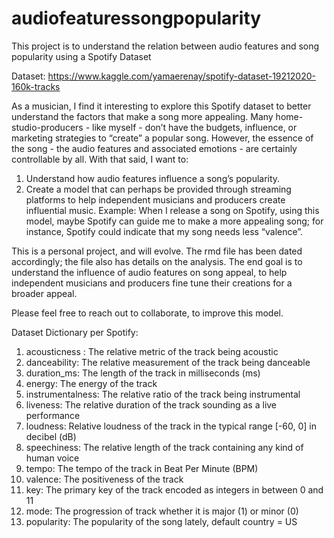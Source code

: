 # audiofeaturessongpopularity
This project is to understand the relation between audio features and song popularity using a Spotify Dataset

Dataset: https://www.kaggle.com/yamaerenay/spotify-dataset-19212020-160k-tracks

As a musician, I find it interesting to explore this Spotify dataset to better understand the factors that make a song more appealing. Many home-studio-producers - like myself - don’t have the budgets, influence, or marketing strategies to “create” a popular song. However, the essence of the song - the audio features and associated emotions - are certainly controllable by all. With that said, I want to:

1. Understand how audio features influence a song’s popularity.
2. Create a model that can perhaps be provided through streaming platforms to help independent musicians and producers create influential music. Example: When I release a song on Spotify, using this model, maybe Spotify can guide me to make a more appealing song; for instance, Spotify could indicate that my song needs less “valence”.

This is a personal project, and will evolve. The rmd file has been dated accordingly; the file also has details on the analysis. The end goal is to understand the influence of audio features on song appeal, to help independent musicians and producers fine tune their creations for a broader appeal.

Please feel free to reach out to collaborate, to improve this model. 

Dataset Dictionary per Spotify: 

1.	acousticness : The relative metric of the track being acoustic
2.	danceability: The relative measurement of the track being danceable
3.	duration_ms: The length of the track in milliseconds (ms)
4.	energy: The energy of the track
5.	instrumentalness: The relative ratio of the track being instrumental
6.	liveness: The relative duration of the track sounding as a live performance
7.	loudness: Relative loudness of the track in the typical range [-60, 0] in decibel (dB)
8.	speechiness: The relative length of the track containing any kind of human voice
9.	tempo: The tempo of the track in Beat Per Minute (BPM)
10.	valence: The positiveness of the track
11.	key: The primary key of the track encoded as integers in between 0 and 11
12.	mode: The progression of track whether it is major (1) or minor (0)
13.	popularity: The popularity of the song lately, default country = US

